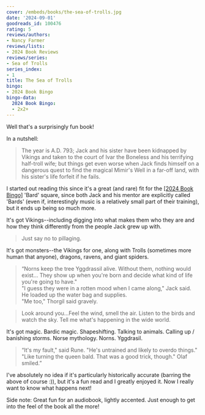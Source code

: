 ```yaml
---
cover: /embeds/books/the-sea-of-trolls.jpg
date: '2024-09-01'
goodreads_id: 100476
rating: 5
reviews/authors:
- Nancy Farmer
reviews/lists:
- 2024 Book Reviews
reviews/series:
- Sea of Trolls
series_index:
- 1
title: The Sea of Trolls
bingo:
- 2024 Book Bingo
bingo-data:
  2024 Book Bingo:
  - 2x2+
---
```

Well that's a surprisingly fun book! 

In a nutshell:

> The year is A.D. 793; Jack and his sister have been kidnapped by Vikings and taken to the court of Ivar the Boneless and his terrifying half-troll wife; but things get even worse when Jack finds himself on a dangerous quest to find the magical Mimir's Well in a far-off land, with his sister's life forfeit if he fails.

I started out reading this since it's a great (and rare) fit for the [[2024 Book Bingo]]() 'Bard' square, since both Jack and his mentor are explicitly called 'Bards' (even if, interestingly music is a relatively small part of their training), but it ends up being so much more. 

It's got Vikings--including digging into what makes them who they are and how they think differently from the people Jack grew up with. 

> Just say no to pillaging.

It's got monsters--the Vikings for one, along with Trolls (sometimes more human that anyone), dragons, ravens, and giant spiders. 

> “Norns keep the tree Yggdrassil alive. Without them, nothing would exist… They show up when you're born and decide what kind of life you're going to have."  
> "I guess they were in a rotten mood when I came along," Jack said. He loaded up the water bag and supplies.  
> "Me too," Thorgil said gravely.  

> Look around you...Feel the wind, smell the air. Listen to the birds and watch the sky. Tell me what's happening in the wide world.

It's got magic. Bardic magic. Shapeshifting. Talking to animals. Calling up / banishing storms. Norse mythology. Norns. Yggdrasil. 

> “It's my fault," said Rune. "He's untrained and likely to overdo things."  
> "Like turning the queen bald. That was a good trick, though." Olaf smiled.” 

I've absolutely no idea if it's particularly historically accurate (barring the above of course :)), but it's a fun read and I greatly enjoyed it. Now I really want to know what happens next!

Side note: Great fun for an audiobook, lightly accented. Just enough to get into the feel of the book all the more!

<!--more-->